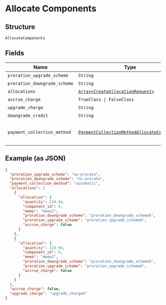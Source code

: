 
# Allocate Components

## Structure

`AllocateComponents`

## Fields

| Name | Type | Tags | Description |
|  --- | --- | --- | --- |
| `proration_upgrade_scheme` | `String` | Optional | **Default**: `'no-prorate'` |
| `proration_downgrade_scheme` | `String` | Optional | **Default**: `'no-prorate'` |
| `allocations` | [`Array<CreateAllocationRequest>`](../../doc/models/create-allocation-request.md) | Optional | - |
| `accrue_charge` | `TrueClass \| FalseClass` | Optional | - |
| `upgrade_charge` | `String` | Optional | - |
| `downgrade_credit` | `String` | Optional | - |
| `payment_collection_method` | [`PaymentCollectionMethodAllocateComponents`](../../doc/models/payment-collection-method-allocate-components.md) | Optional | (Optional) If not passed, the allocation(s) will use the payment collection method on the subscription<br>**Default**: `PaymentCollectionMethodAllocateComponents::AUTOMATIC` |

## Example (as JSON)

```json
{
  "proration_upgrade_scheme": "no-prorate",
  "proration_downgrade_scheme": "no-prorate",
  "payment_collection_method": "automatic",
  "allocations": [
    {
      "allocation": {
        "quantity": 228.94,
        "component_id": 8,
        "memo": "memo2",
        "proration_downgrade_scheme": "proration_downgrade_scheme4",
        "proration_upgrade_scheme": "proration_upgrade_scheme6",
        "accrue_charge": false
      }
    },
    {
      "allocation": {
        "quantity": 228.94,
        "component_id": 8,
        "memo": "memo2",
        "proration_downgrade_scheme": "proration_downgrade_scheme4",
        "proration_upgrade_scheme": "proration_upgrade_scheme6",
        "accrue_charge": false
      }
    }
  ],
  "accrue_charge": false,
  "upgrade_charge": "upgrade_charge4"
}
```

